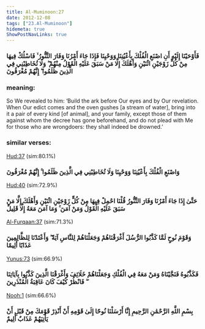 ```yaml
---
title: Al-Muminoon:27
date: 2012-12-08
tags: ["23.Al-Muminoon"]
hidemeta: true 
ShowPostNavLinks: true 
---
```

### فَأَوْحَيْنَا إِلَيْهِ أَنِ اصْنَعِ الْفُلْكَ بِأَعْيُنِنَا وَوَحْيِنَا فَإِذَا جَاءَ أَمْرُنَا وَفَارَ التَّنُّورُ ۙ فَاسْلُكْ فِيهَا مِنْ كُلٍّ زَوْجَيْنِ اثْنَيْنِ وَأَهْلَكَ إِلَّا مَنْ سَبَقَ عَلَيْهِ الْقَوْلُ مِنْهُمْ ۖ وَلَا تُخَاطِبْنِي فِي الَّذِينَ ظَلَمُوا ۖ إِنَّهُمْ مُغْرَقُونَ
### meaning: 
So We revealed to him: ‘Build the ark before Our eyes and by Our revelation. When Our edict comes and the oven gushes [a stream of water], bring into it a pair of every kind [of animal], and your family, except those of them against whom the decree has gone beforehand, and do not plead with Me for those who are wrongdoers: they shall indeed be drowned.’
### similar verses: 

[Hud:37](/11/37) (sim:80.1%)

### وَاصْنَعِ الْفُلْكَ بِأَعْيُنِنَا وَوَحْيِنَا وَلَا تُخَاطِبْنِي فِي الَّذِينَ ظَلَمُوا ۚ إِنَّهُمْ مُغْرَقُونَ

[Hud:40](/11/40) (sim:72.9%)

### حَتَّىٰ إِذَا جَاءَ أَمْرُنَا وَفَارَ التَّنُّورُ قُلْنَا احْمِلْ فِيهَا مِنْ كُلٍّ زَوْجَيْنِ اثْنَيْنِ وَأَهْلَكَ إِلَّا مَنْ سَبَقَ عَلَيْهِ الْقَوْلُ وَمَنْ آمَنَ ۚ وَمَا آمَنَ مَعَهُ إِلَّا قَلِيلٌ

[Al-Furqaan:37](/25/37) (sim:71.3%)

### وَقَوْمَ نُوحٍ لَمَّا كَذَّبُوا الرُّسُلَ أَغْرَقْنَاهُمْ وَجَعَلْنَاهُمْ لِلنَّاسِ آيَةً ۖ وَأَعْتَدْنَا لِلظَّالِمِينَ عَذَابًا أَلِيمًا

[Yunus:73](/10/73) (sim:66.9%)

### فَكَذَّبُوهُ فَنَجَّيْنَاهُ وَمَنْ مَعَهُ فِي الْفُلْكِ وَجَعَلْنَاهُمْ خَلَائِفَ وَأَغْرَقْنَا الَّذِينَ كَذَّبُوا بِآيَاتِنَا ۖ فَانْظُرْ كَيْفَ كَانَ عَاقِبَةُ الْمُنْذَرِينَ

[Nooh:1](/71/1) (sim:66.6%)

### بِسْمِ اللَّهِ الرَّحْمَٰنِ الرَّحِيمِ إِنَّا أَرْسَلْنَا نُوحًا إِلَىٰ قَوْمِهِ أَنْ أَنْذِرْ قَوْمَكَ مِنْ قَبْلِ أَنْ يَأْتِيَهُمْ عَذَابٌ أَلِيمٌ
